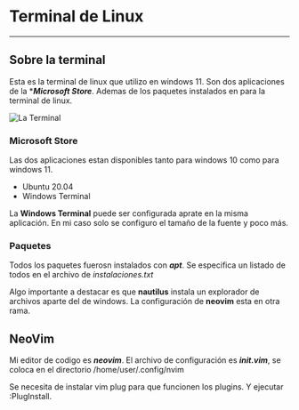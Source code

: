 
# Terminal de Linux
---

## Sobre la terminal
Esta es la terminal de linux que utilizo en windows 11.
Son dos aplicaciones de la ****Microsoft Store***.
Ademas de los paquetes instalados en para la terminal de linux.

![La Terminal](mi-terminal.jpg) 

### Microsoft Store
Las dos aplicaciones estan disponibles tanto para windows 10 como para windows 11.

+ Ubuntu 20.04
+ Windows Terminal

La **Windows Terminal** puede ser configurada aprate en la misma aplicación.
En mi caso solo se configuro el tamaño de la fuente y poco más.

### Paquetes
Todos los paquetes fuerosn instalados con ***apt***.
Se especifica un listado de todos en el archivo de *instalaciones.txt*

Algo importante a destacar es que **nautilus** instala un explorador de archivos aparte del de windows.
La configuración de **neovim** esta en otra rama.

## NeoVim
Mi editor de codigo es ***neovim***.
El archivo de configuración es ***init.vim***, se coloca en el directorio /home/user/.config/nvim

Se necesita de instalar vim plug para que funcionen los plugins.
Y ejecutar :PlugInstall.
